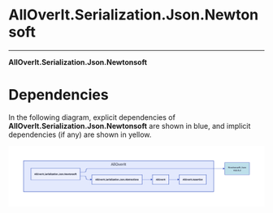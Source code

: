 # AllOverIt.Serialization.Json.Newtonsoft
---
**AllOverIt.Serialization.Json.Newtonsoft**

# Dependencies
In the following diagram, explicit dependencies of **AllOverIt.Serialization.Json.Newtonsoft** are shown in blue, and implicit dependencies (if any) are shown in yellow.

<img src="../../images/dependencies/alloverit-serialization-json-newtonsoft.png" width="800"/>
